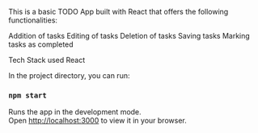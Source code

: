
This is a basic TODO App built with React that offers the following functionalities:

Addition of tasks
Editing of tasks
Deletion of tasks
Saving tasks
Marking tasks as completed

Tech Stack used
React


In the project directory, you can run:

### `npm start`

Runs the app in the development mode.\
Open [http://localhost:3000](http://localhost:3000) to view it in your browser.



